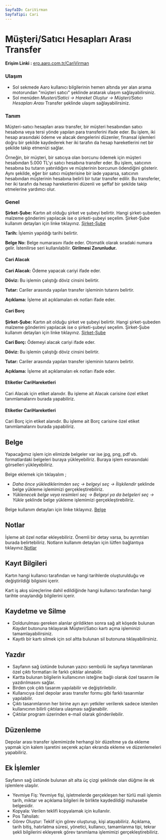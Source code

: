 ```yaml
---
SayfaID: CariVirman
SayfaTipi: Cari
---
```


# Müşteri/Satıcı Hesapları Arası Transfer

**Erişim Linki :** [erp.aaro.com.tr/CariVirman](erp.aaro.com.tr/CariVirman)

### Ulaşım

- Sol sekmede Aaro kullanıcı bilgilerinin hemen altında yer alan arama motorundan "müşteri satıcı" şeklinde aratarak ulaşım sağlayabilirsiniz.
- Sol menüden *Musteri/Satici -> Hareket Oluştur -> Müşteri/Satıcı Hesapları Arası* Transfer şeklinde ulaşım sağlayabilirsiniz. 

### Tanım

Müşteri-satıcı hesapları arası transfer, bir müşteri hesabından satıcı hesabına veya tersi yönde yapılan para transferini ifade eder. 
Bu işlem, iki hesap arasındaki ödeme ve alacak dengelerini düzenler, finansal işlemleri doğru bir şekilde kaydederek her iki tarafın da hesap hareketlerini net bir şekilde takip etmenizi sağlar.

Örneğin, bir müşteri, bir satıcıya olan borcunu ödemek için müşteri hesabından 5.000 TL'yi satıcı hesabına transfer eder. 
Bu işlem, satıcının hesabına bu tutarın yatırıldığını ve müşterinin borcunun ödendiğini gösterir. 
Aynı şekilde, eğer bir satıcı müşterisine bir iade yaparsa, satıcının hesabından müşterinin hesabına belirli bir tutar transfer edilir. 
Bu transferler, her iki tarafın da hesap hareketlerini düzenli ve şeffaf bir şekilde takip etmelerine yardımcı olur.

### Genel 

**Şirket-Şube:** Kartın ait olduğu şirket ve şubeyi belirtir. Hangi şirket-şubeden malzeme gönderimi yapılacak ise o şirketi-şubeyi seçelim.
	Şirket-Şube kullanım detayları için linke tıklayınız. [Şirket-Şube](../TemelOzellikler/SirketSubeKart.md)

**Tarih:** İşlemin yapıldığı tarihi belirtir.

**Belge No:** Belge numarasını ifade eder. Otomatik olarak sıradaki numara gelir. İstenilirse seri kullanılabilir.
**Girilmesi Zorunludur.**

#### Cari Alacak 

**Cari Alacak:** Ödeme yapacak cariyi ifade eder.

**Döviz:** Bu işlemin çalıştığı döviz cinsini belirtir.

**Tutar:** Cariler arasında yapılan transfer işleminin tutarını belirtir.

**Açıklama:** İşleme ait açıklamaları ek notları ifade eder.

#### Cari Borç

**Şirket-Şube:** Kartın ait olduğu şirket ve şubeyi belirtir. Hangi şirket-şubeden malzeme gönderimi yapılacak ise o şirketi-şubeyi seçelim.
	Şirket-Şube kullanım detayları için linke tıklayınız. [Şirket-Şube](../TemelOzellikler/SirketSubeKart.md)

**Cari Borç:** Ödemeyi alacak cariyi ifade eder.

**Döviz:** Bu işlemin çalıştığı döviz cinsini belirtir.

**Tutar:** Cariler arasında yapılan transfer işleminin tutarını belirtir.

**Açıklama:** İşleme ait açıklamaları ek notları ifade eder.

#### Etiketler CariHareketleri

Cari Alacak için etiket alanıdır. Bu işleme ait Alacak carisine özel etiket tanımlamalarını burada yapabiliriz.

#### Etiketler CariHareketleri

Cari Borç için etiket alanıdır. Bu işleme ait Borç carisine özel etiket tanımlamalarını burada yapabiliriz.

## Belge

Yapacağımız işlem için elimizde belgeler var ise jpg, png, pdf vb. formatlardaki belgeleri buraya yükleyebiliriz.
Buraya işlem esnasındaki görselleri yükleyebiliriz.

Belge eklemek için tıklayalım ;

- *Daha önce yüklediklerimden seç -> belgeyi seç -> İlişkilendir* şeklinde belge yükleme işlemimizi gerçekleştirebiliriz.
- *Yüklenecek belge veya resimleri seç -> Belgeyi ya da belgeleri seç -> Yükle* şeklinde belge yükleme işlemimizi gerçekleştirebiliriz.

Belge kullanım detayları için linke tıklayınız. [Belge](../TemelOzellikler/Belgeler.md)

## Notlar 

İşleme ait özel notlar ekleyebiliriz. Önemli bir detay varsa, bu ayrıntıları burada belirtebiliriz. Notların kullanım detayları için lütfen bağlantıya tıklayınız.[Notlar](../TemelOzellikler/Notlar.md)

## Kayıt Bilgileri

Kartın hangi kullanıcı tarafından ve hangi tarihlerde oluşturulduğu ve değiştirildiği bilgisini içerir.

Kart iş akış süreçlerine dahil edildiğinde hangi kullanıcı tarafından hangi tarihte onaylandığı bilgilerini içerir. 

## Kaydetme ve Silme

- Doldurulması gereken alanlar girildikten sonra sağ alt köşede bulunan *Kaydet* butonuna tıklayarak Müşteri/Satıcı kartı açma işleminizi tamamlayabilirsiniz.
- Kayıtlı bir kartı silmek için sol altta bulunan sil butonuna tıklayabilirsiniz.

## Yazdır

- Sayfanın sağ üstünde bulunan yazıcı sembolü ile sayfaya tanımlanan özel çıktı formatları ile farklı çıktılar alınabilir. 
- Kartta bulunan bilgilerin kullanıcının isteğine bağlı olarak özel tasarım ile yazdırılmasını sağlar.
- Birden çok çıktı tasarım yapılabilir ve değiştirilebilir.
- Kullanıcıya özel depolar arası transfer formu gibi farklı tasarımlar yapılabilir.
- Çıktı tasarımlarının her birine ayrı ayrı yetkiler verilerek sadece istenilen kullanıcının bilirli çıktılara ulaşması sağlanabilir.
- Çıktılar program üzerinden e-mail olarak gönderilebilir. 

## Düzenleme 

Depolar arası transfer işlemimizde herhangi bir düzeltme ya da ekleme yapmak için kalem işaretini seçerek açılan ekranda ekleme ve düzenlemeleri yapabiliriz.

## Ek İşlemler

Sayfanın sağ üstünde bulunan alt alta üç çizgi şeklinde olan düğme ile ek işlemlere ulaşılır.
- Yevmiye Fiş: Yevmiye fişi, işletmelerde gerçekleşen her türlü mali işlemin tarih, miktar ve açıklama bilgileri ile birlikte kaydedildiği muhasebe belgesidir.
- Kopyala: Verilen teklifi kopyalamak için kullanılır.
- Pos Tahsilatı: 
- Görev Oluştur: Teklif için görev oluşturup, kişi atayabiliriz. Açıklama, tarih bitiş, hatırlatma süresi, yönetici, kullanıcı, tamamlanma tipi, tekrar şekli bilgilerini ekleyerek görev tanımlama işlemimizi gerçekleştirebiliriz.